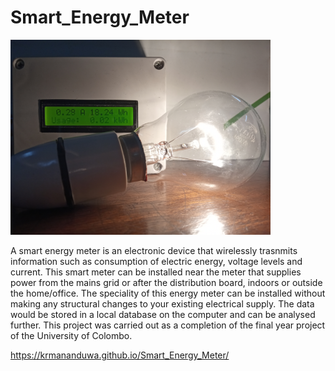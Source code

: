 # Smart_Energy_Meter
<img src="Images/Finished Product/Energy Meter Front When Device ON.jpg" alt="SmartEnergyMeterImage" style="width:416px;height:312px;">

A smart energy meter is an electronic device that wirelessly trasnmits information such as consumption of electric energy, voltage levels and current. 
This smart meter can be installed near the meter that supplies power from the mains grid or after the distribution board, indoors or outside the home/office. The speciality of this energy meter can be installed without making any structural changes to your existing electrical supply. The data would be stored in a local database on the computer and can be analysed further.
This project was carried out as a completion of the final year project of the University of Colombo.

https://krmananduwa.github.io/Smart_Energy_Meter/
